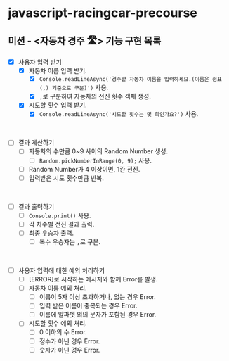 # javascript-racingcar-precourse

## 미션 - <자동차 경주 🛣️> 기능 구현 목록

- [x] 사용자 입력 받기
  - [x] 자동차 이름 입력 받기.
    - [x] `Console.readLineAsync('경주할 자동차 이름을 입력하세요.(이름은 쉼표(,) 기준으로 구분)')` 사용.
    - [x] `,`로 구분하여 자동차의 전진 횟수 객체 생성.
  - [x] 시도할 횟수 입력 받기.
    - [x] `Console.readLineAsync('시도할 횟수는 몇 회인가요?')` 사용.

<br>

- [ ] 결과 계산하기
  - [ ] 자동차의 수만큼 0~9 사이의 Random Number 생성.
    - [ ] `Random.pickNumberInRange(0, 9);` 사용.
  - [ ] Random Number가 4 이상이면, 1칸 전진.
  - [ ] 입력받은 시도 횟수만큼 반복.

<br>

- [ ] 결과 출력하기
  - [ ] `Console.print()` 사용.
  - [ ] 각 차수별 전진 결과 출력.
  - [ ] 최종 우승자 출력.
    - [ ] 복수 우승자는 `,`로 구분.

<br>

- [ ] 사용자 입력에 대한 예외 처리하기
  - [ ] [ERROR]로 시작하는 메시지와 함께 Error를 발생.
  - [ ] 자동차 이름 예외 처리.
    - [ ] 이름이 5자 이상 초과하거나, 없는 경우 Error.
    - [ ] 입력 받은 이름이 중복되는 경우 Error.
    - [ ] 이름에 알파벳 외의 문자가 포함된 경우 Error.
  - [ ] 시도할 횟수 예외 처리.
    - [ ] 0 이하의 수 Error.
    - [ ] 정수가 아닌 경우 Error.
    - [ ] 숫자가 아닌 경우 Error.
